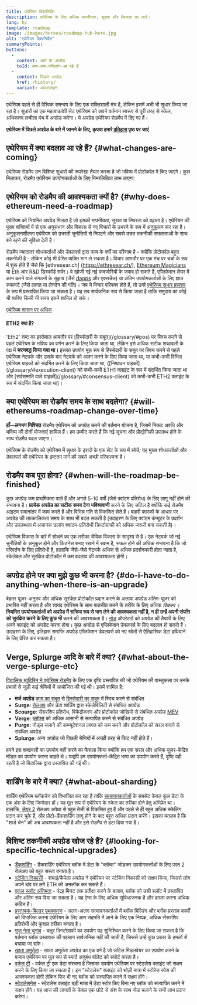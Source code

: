 ```yaml
---
title: एथेरियम दिशानिर्देश
description: एथेरियम के लिए अधिक मापनीयता, सुरक्षा और स्थिरता का मार्ग।
lang: hi
template: roadmap
image: /images/heroes/roadmap-hub-hero.jpg
alt: "एथेरियम दिशानिर्देश"
summaryPoints:
buttons:
  - 
    content: आगे के अपग्रेड
    toId: क्या-क्या-परिवर्तन-आ रहे हैं
  - 
    content: पिछले अपग्रेड
    href: /history/
    variant: आउटलाइन
---
```


एथेरियम पहले से ही वैश्विक समन्वय के लिए एक शक्तिशाली मंच है, लेकिन इसमें अभी भी सुधार किया जा रहा है। सुधारों का एक महत्वाकांक्षी सेट एथेरियम को अपने वर्तमान स्वरूप से पूरी तरह से स्केल, अधिकतम लचीला मंच में अपग्रेड करेगा। ये अपग्रेड एथेरियम रोडमैप में दिए गए हैं।

**एथेरियम में पिछले अपग्रेड के बारे में जानने के लिए, कृपया हमारे [इतिहास](/history/) पृष्ठ पर जाएं**

## एथेरियम में क्या बदलाव आ रहे हैं? {#what-changes-are-coming}

एथेरियम रोडमैप उन विशिष्ट सुधारों की रूपरेखा तैयार करता है जो भविष्य में प्रोटोकॉल में किए जाएंगे। कुल मिलाकर, रोडमैप एथेरियम उपयोगकर्ताओं के लिए निम्नलिखित लाभ लाएगा:

<CardGrid>
  <RoadmapActionCard
    href="/roadmap/scaling"
    title="सस्ता लेनदेन"
    image="scaling"
    description="Rollups are too expensive and rely on centralized components, causing users to place too much trust in their operators. The roadmap includes fixes for both of these problems."
    buttonText="More on reducing fees"
  />
  <RoadmapActionCard
    href="/roadmap/security"
    title="अतिरिक्त सुरक्षा"
    image="security"
    description="Ethereum is already very secure but it can be made even stronger, ready to withstand all kinds of attack far into the future."
    buttonText="More on security"
  />
  <RoadmapActionCard
    href="/roadmap/user-experience"
    title="बेहतर उपयोगकर्ता अनुभव"
    image="userExperience"
    description="More support for smart contract wallets and light-weight nodes will make using Ethereum simpler and safer."
    buttonText="More on user experience"
  />
  <RoadmapActionCard
    href="/roadmap/future-proofing"
    title="भविष्य प्रूफिंग"
    image="futureProofing"
    description="Ethereum researchers and developers are solving tomorrow's problems today, readying the network for future generations."
    buttonText="More on future proofing"
  />
</CardGrid>

## एथेरियम को रोडमैप की आवश्यकता क्यों है? {#why-does-ethereum-need-a-roadmap}

एथेरियम को नियमित अपग्रेड मिलता है जो इसकी मापनीयता, सुरक्षा या स्थिरता को बढ़ाता है। एथेरियम की मुख्य शक्तियों में से एक अनुसंधान और विकास से नए विचारों के उभरने के रूप में अनुकूलन कर रहा है। अनुकूलनशीलता एथेरियम को उभरती चुनौतियों से निपटने और सबसे उन्नत तकनीकी सफलताओं के साथ बने रहने की सुविधा देती है।

<RoadmapImageContent title="रोडमैप को कैसे परिभाषित किया जाता है">

रोडमैप ज्यादातर शोधकर्ताओं और डेवलपर्स द्वारा काम के वर्षों का परिणाम है - क्योंकि प्रोटोकॉल बहुत तकनीकी है - लेकिन कोई भी प्रेरित व्यक्ति भाग ले सकता है। विचार आमतौर पर एक मंच पर चर्चा के रूप में शुरू होते हैं जैसे कि [ethresear.ch] (https://ethresear.ch/), [Ethereum Magicians](https://ethereum-magicians.org/) या Eth आर R&D डिस्कॉर्ड सर्वर। वे खोजी गई नई कमजोरियों के जवाब हो सकते हैं, एप्लिकेशन लेयर में काम करने वाले संगठनों के सुझाव (जैसे [dapps](/glossary/#dapp) और एक्सचेंज) या अंतिम उपयोगकर्ताओं के लिए ज्ञात रुकावटें (जैसे लागत या लेनदेन की गति)। जब ये विचार परिपक्व होते हैं, तो उन्हें [एथेरियम सुधार प्रस्ताव](https://eips.ethereum.org/) के रूप में प्रस्तावित किया जा सकता है। यह सब सार्वजनिक रूप से किया जाता है ताकि समुदाय का कोई भी व्यक्ति किसी भी समय इसमें शामिल हो सके।

[एथेरियम शासन पर अधिक](/governance/)

</RoadmapImageContent>

<InfoBanner mb={8}>
  <h4 style={{ marginTop: 0 }}>ETH2 क्या है?</h4>

  <p>'Eth2' शब्द का इस्तेमाल आमतौर पर [हिस्सेदारी के सबूत](/glossary/#pos) पर स्विच करने से पहले एथेरियम के भविष्य का वर्णन करने के लिए किया जाता था, लेकिन इसे अधिक सटीक शब्दावली के पक्ष में <strong>चरणबद्ध किया गया था।</strong> इसका उपयोग मूल रूप से हिस्सेदारी के सबूत पर स्विच करने से पहले एथेरियम नेटवर्क और उसके बाद नेटवर्क को अलग करने के लिए किया जाता था, या कभी-कभी विभिन्न एथेरियम ग्राहकों को संदर्भित करने के लिए किया जाता था, ([निष्पादन ग्राहकों](/glossary/#execution-client) को कभी-कभी ETH1 क्लाइंट के रूप में संदर्भित किया जाता था और [सर्वसम्मति वाले ग्राहकों](/glossary/#consensus-client) को कभी-कभी ETH2 क्लाइंट के रूप में संदर्भित किया जाता था)।</p>

</InfoBanner>

## क्या एथेरियम का रोडमैप समय के साथ बदलेगा? {#will-ethereums-roadmap-change-over-time}

**हाँ—लगभग निश्चित** रोडमैप एथेरियम को अपग्रेड करने की वर्तमान योजना है, जिसमें निकट अवधि और भविष्य की दोनों योजनाएं शामिल हैं। हम उम्मीद करते हैं कि नई सूचना और प्रौद्योगिकी उपलब्ध होने के साथ रोडमैप बदल जाएगा।

एथेरियम के रोडमैप को एथेरियम में सुधार के इरादों के एक सेट के रूप में सोचें; यह मुख्य शोधकर्ताओं और डेवलपर्स की एथेरियम के इष्टतम मार्ग की सबसे अच्छी परिकल्पना है।

## रोडमैप कब पूरा होगा? {#when-will-the-roadmap-be-finished}

कुछ अपग्रेड कम प्राथमिकता वाले हैं और अगले 5-10 वर्षों (जैसे क्वांटम प्रतिरोध) के लिए लागू नहीं होने की संभावना है। **प्रत्येक अपग्रेड का सटीक समय देना भविष्यवाणी** करने के लिए जटिल है क्योंकि कई रोडमैप आइटम समानांतर में काम करते हैं और विभिन्न गति से विकसित होते हैं। बाहरी कारकों के आधार पर अपग्रेड की तात्कालिकता समय के साथ भी बदल सकती है (उदाहरण के लिए क्वांटम कंप्यूटर के प्रदर्शन और उपलब्धता में अचानक छलांग क्वांटम-प्रतिरोधी क्रिप्टोग्राफी को अधिक जरूरी बना सकती है)।

एथेरियम विकास के बारे में सोचने का एक तरीका जैविक विकास के सादृश्य से है। एक नेटवर्क जो नई चुनौतियों के अनुकूल होने और फिटनेस बनाए रखने में सक्षम है, सफल होने की अधिक संभावना है कि जो परिवर्तन के लिए प्रतिरोधी है, हालांकि जैसे-जैसे नेटवर्क अधिक से अधिक प्रदर्शनकारी होता जाता है, स्केलेबल और सुरक्षित प्रोटोकॉल में कम बदलाव की आवश्यकता होगी।

## अपग्रेड होने पर क्या मुझे कुछ भी करना है? {#do-i-have-to-do-anything-when-there-is-an-upgrade}

बेहतर यूज़र-अनुभव और अधिक सुरक्षित प्रोटोकॉल प्रदान करने के अलावा अपग्रेड अंतिम-यूज़र को प्रभावित नहीं करता है और शायद एथेरियम के साथ बातचीत करने के तरीके के लिए अधिक <i> विकल्प </i>। **नियमित उपयोगकर्ताओं को अपग्रेड में सक्रिय रूप से भाग लेने की आवश्यकता नहीं है, न ही उन्हें अपनी संपत्ति को सुरक्षित करने के लिए कुछ भी** करने की आवश्यकता है। [नोड](/glossary/#node) ऑपरेटरों को अपग्रेड की तैयारी के लिए अपने क्लाइंट को अपडेट करना होगा। कुछ अपग्रेड से एप्लिकेशन डेवलपर्स के लिए बदलाव हो सकते हैं। उदाहरण के लिए, इतिहास समाप्ति अपग्रेड एप्लिकेशन डेवलपर्स को नए स्रोतों से ऐतिहासिक डेटा हथियाने के लिए प्रेरित कर सकता है।

## Verge, Splurge आदि के बारे में क्या? {#what-about-the-verge-splurge-etc}

[विटालिक ब्यूटिरिन ने एथेरियम रोडमैप](https://twitter.com/VitalikButerin/status/1741190491578810445) के लिए एक दृष्टि प्रस्तावित की जो एथेरियम की वास्तुकला पर उनके प्रभावों से जुड़ी कई श्रेणियों में आयोजित की गई थी। इसमें शामिल है:

- **मर्ज अपग्रेड** [काम का सबूत](/glossary/#pow) से [हिस्सेदारी का सबूत](/glossary/#pos) में स्विच करने से संबंधित
- **Surge**: [रोलअप](/glossary/#rollups) और डेटा शार्डिंग द्वारा स्केलेबिलिटी से संबंधित अपग्रेड
- **Scourge**: सेंसरशिप प्रतिरोध, विकेंद्रीकरण और प्रोटोकॉल जोखिमों से संबंधित अपग्रेड [MEV](/glossary/#mev)
- **Verge**: [ब्लॉक्स](/glossary/#block) को अधिक आसानी से सत्यापित करने से संबंधित अपग्रेड
- **Purge**: नोड्स चलाने की कम्प्यूटेशनल लागत को कम करने और प्रोटोकॉल को सरल बनाने से संबंधित अपग्रेड
- **Splurge**: अन्य अपग्रेड जो पिछली श्रेणियों में अच्छी तरह से फिट नहीं होते हैं।

हमने इस शब्दावली का उपयोग नहीं करने का फैसला किया क्योंकि हम एक सरल और अधिक यूज़र-केंद्रित मॉडल का उपयोग करना चाहते थे। यद्यपि हम उपयोगकर्ता-केंद्रित भाषा का उपयोग करते हैं, दृष्टि वही रहती है जो विटालिक द्वारा प्रस्तावित की गई थी।

## शार्डिंग के बारे में क्या? {#what-about-sharding}

शार्डिंग एथेरियम ब्लॉकचेन को विभाजित कर रहा है ताकि [सत्यापनकर्ताओं](/glossary/#validator) के सबसेट केवल कुल डेटा के एक अंश के लिए जिम्मेदार हों। यह मूल रूप से एथेरियम के स्केल का तरीका होने हेतु अभिप्रेत था। हालांकि, [लेयर 2](/glossary/#layer-2) रोलअप अपेक्षा से बहुत तेजी से विकसित हुए हैं और पहले से ही बहुत अधिक स्केलिंग प्रदान कर चुके हैं, और प्रोटो-डैंकशार्डिंग लागू होने के बाद बहुत अधिक प्रदान करेंगे। इसका मतलब है कि "शार्ड चेन" की अब आवश्यकता नहीं है और इसे रोडमैप से हटा दिया गया है।

## विशिष्ट तकनीकी अपग्रेड खोज रहे हैं? {#looking-for-specific-technical-upgrades}

- [डैंकशर्डिंग](/roadmap/danksharding) - डैंकशर्डिंग एथेरियम ब्लॉक में डेटा के "ब्लॉब्स" जोड़कर उपयोगकर्ताओं के लिए परत 2 रोलअप को बहुत सस्ता बनाता है।
- [स्टेकिंग निकासी](/staking/withdrawals) - शंघाई/कैपेला अपग्रेड ने एथेरियम पर स्टेकिंग निकासी को सक्षम किया, जिससे लोग अपने दांव पर लगे ETH को अनलॉक कर सकते हैं।
- [एकल स्लॉट अंतिमता](/roadmap/single-slot-finality) - पंद्रह मिनट तक प्रतीक्षा करने के बजाय, ब्लॉक को उसी स्लॉट में प्रस्तावित और अंतिम रूप दिया जा सकता है। यह ऐप्स के लिए अधिक सुविधाजनक है और हमला करना अधिक कठिन है।
- [प्रस्तावक-बिल्डर पृथक्करण](/roadmap/pbs) - अलग-अलग सत्यापनकर्ताओं में ब्लॉक बिल्डिंग और ब्लॉक प्रस्ताव कार्यों को विभाजित करना एथेरियम के लिए आम सहमति में आने के लिए एक निष्पक्ष, अधिक सेंसरशिप प्रतिरोधी और कुशल तरीका बनाता है।
- [गुप्त नेता चुनाव](/roadmap/secret-leader-election) - चतुर क्रिप्टोग्राफी का उपयोग यह सुनिश्चित करने के लिए किया जा सकता है कि वर्तमान ब्लॉक प्रस्तावक की पहचान सार्वजनिक नहीं की जाती है, जिससे उन्हें कुछ प्रकार के हमलों से बचाया जा सके।
- [खाता अमूर्तता](/roadmap/account-abstraction) - खाता अमूर्तता अपग्रेड का एक वर्ग है जो जटिल मिडलवेयर का उपयोग करने के बजाय एथेरियम पर मूल रूप से स्मार्ट अनुबंध वॉलेट को सपोर्ट करता है।
- [वर्कल ट्री](/roadmap/verkle-trees) - वर्कल ट्री एक डेटा संरचना है जिसका उपयोग एथेरियम पर स्टेटलेस क्लाइंट को सक्षम करने के लिए किया जा सकता है। इन "स्टेटलेस" क्लाइंट को थोड़ी मात्रा में स्टोरेज स्पेस की आवश्यकता होगी लेकिन फिर भी नए ब्लॉक को सत्यापित करने में सक्षम होंगे।
- [स्टेटलेसनेस](/roadmap/statelessness) - स्टेटलेस क्लाइंट बड़ी मात्रा में डेटा स्टोर किए बिना नए ब्लॉक को सत्यापित करने में सक्षम होंगे। यह आज की लागतों के केवल एक छोटे से अंश के साथ नोड चलाने के सभी लाभ प्रदान करेगा।
